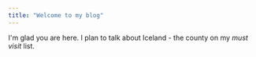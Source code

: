 ```yaml
---
title: "Welcome to my blog"
---
```


I'm glad you are here. I plan to talk about Iceland - the county on my _must visit_ list.
